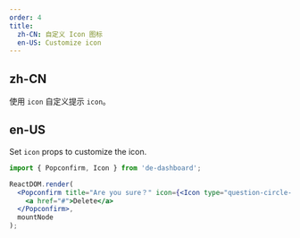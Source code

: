 ```yaml
---
order: 4
title:
  zh-CN: 自定义 Icon 图标
  en-US: Customize icon
---
```


## zh-CN

使用 `icon` 自定义提示 `icon`。

## en-US

Set `icon` props to customize the icon.

````jsx
import { Popconfirm, Icon } from 'de-dashboard';

ReactDOM.render(
  <Popconfirm title="Are you sure？" icon={<Icon type="question-circle-o" style={{ color: 'red' }} />}>
    <a href="#">Delete</a>
  </Popconfirm>,
  mountNode
);
````
